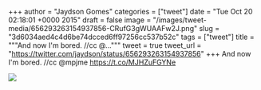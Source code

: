 
+++
author = "Jaydson Gomes"
categories = ["tweet"]
date = "Tue Oct 20 02:18:01 +0000 2015"
draft = false
image = "/images/tweet-media/656293263154937856-CRufG3gWUAAFw2J.png"
slug = "3d6034aed4c4d6be74dcced6ff97256cc537b52c"
tags = ["tweet"]
title = """And now I'm bored. //cc @..."""
tweet = true
tweet_url = "https://twitter.com/jaydson/status/656293263154937856"
+++
And now I'm bored. //cc @mpjme https://t.co/MJHZuFGYNe

![](/images/tweet-media/656293263154937856-CRufG3gWUAAFw2J.png)